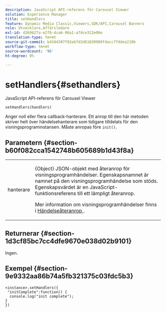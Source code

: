```yaml
---
description: JavaScript API-referens för Carousel Viewer
solution: Experience Manager
title: setHandlers
feature: Dynamic Media Classic,Viewers,SDK/API,Carousel Banners
role: Utvecklare,Affärsledare
exl-id: d269627a-e2f8-4ca6-96a1-a7dce312e06e
translation-type: tm+mt
source-git-commit: b4344397f82eb7d2d61020909f4acc7fddea210b
workflow-type: tm+mt
source-wordcount: '96'
ht-degree: 0%

---
```


# setHandlers{#sethandlers}

JavaScript API-referens för Carousel Viewer

`setHandlers(handlers)`

Anger noll eller flera callback-hanterare. Ett anrop till den här metoden skriver helt över händelsehanterare som tidigare tilldelats för den visningsprograminstansen. Måste anropas före `init()`.

## Parametern {#section-b60f082cca1542748b605689b1d43f8a}

<table id="table_98A620DAE2C340FA97BF7204AE023CC8"> 
 <tbody> 
  <tr> 
   <td colname="col1"> <p> <span class="codeph"> <span class="varname"> hanterare  </span> </span> </p> </td> 
   <td colname="col2"> <p> <span class="codeph"> {Object}  </span> JSON-objekt med återanrop för visningsprogramhändelser. Egenskapsnamnet är namnet på den visningsprogramhändelse som stöds. Egenskapsvärdet är en JavaScript-funktionsreferens till ett lämpligt återanrop. </p> <p>Mer information om visningsprogramhändelser finns i <a href="../../../c-html5-aem-asset-viewers/c-html5-aem-carousel/c-html5-aem-carousel-event-callbacks.md#concept-66d5996f2b1b44cab3d5264cda5c50cd" format="dita" scope="local"> Händelseåteranrop </a>. </p> </td> 
  </tr> 
 </tbody> 
</table>

## Returnerar {#section-1d3cf85bc7cc4dfe9670e038d02b9101}

Ingen.

## Exempel {#section-9e9332aa86b74a5fb321375c03fdc5b3}

```
<instance>.setHandlers({ 
 "initComplete":function() { 
  console.log("init complete"); 
} 
})
```
